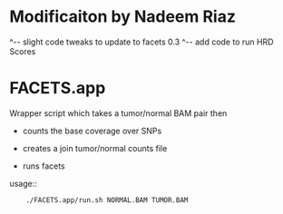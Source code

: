 # Modificaiton by Nadeem Riaz
^-- slight code tweaks to update to facets 0.3
^-- add code to run HRD Scores

# FACETS.app

Wrapper script which takes a tumor/normal BAM pair then

* counts the base coverage over SNPs

* creates a join tumor/normal counts file

* runs facets

usage::
```bash
    ./FACETS.app/run.sh NORMAL.BAM TUMOR.BAM
```

